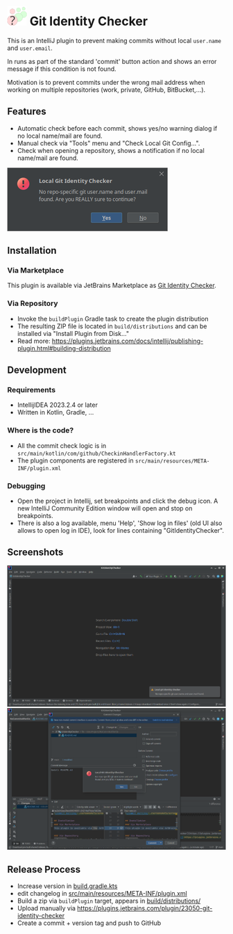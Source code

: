 # <img src="src/main/resources/META-INF/pluginIcon.svg" height="45px"/> Git Identity Checker

This is an IntelliJ plugin to prevent making commits without local `user.name` and `user.email`.

In runs as part of the standard 'commit' button action and shows an error message if this condition is not found.

Motivation is to prevent commits under the wrong mail address when working on multiple repositories (work, private, GitHub, BitBucket,...).

## Features
- Automatic check before each commit, shows yes/no warning dialog if no local name/mail are found.
- Manual check via "Tools" menu and "Check Local Git Config...".
- Check when opening a repository, shows a notification if no local name/mail are found.

![commit warning](./screenshots/screenshot1.png)

## Installation
### Via Marketplace
 This plugin is available via JetBrains Marketplace as [Git Identity Checker](https://plugins.jetbrains.com/plugin/23050-git-identity-checker).

### Via Repository
- Invoke the `buildPlugin` Gradle task to create the plugin distribution
- The resulting ZIP file is located in `build/distributions` and can be installed via "Install Plugin from Disk..." 
- Read more: https://plugins.jetbrains.com/docs/intellij/publishing-plugin.html#building-distribution

## Development
### Requirements
- IntellijIDEA 2023.2.4 or later
- Written in Kotlin, Gradle, ...

### Where is the code?
- All the commit check logic is in `src/main/kotlin/com/github/CheckinHandlerFactory.kt`
- The plugin components are registered in `src/main/resources/META-INF/plugin.xml`

### Debugging

- Open the project in Intellij, set breakpoints and click the debug icon. A new IntelliJ Community Edition window will
  open and stop on breakpoints.
- There is also a log available, menu 'Help', 'Show log in files' (old UI also allows to open log in IDE), look for
  lines containing "GitIdentityChecker".

## Screenshots
![](screenshots/screenshot5.png)
![](screenshots/screenshot4.png)

## Release Process
- Increase version in [build.gradle.kts](build.gradle.kts)
- edit changelog in [src/main/resources/META-INF/plugin.xml](src/main/resources/META-INF/plugin.xml)
- Build a zip via `buildPlugin` target, appears in [build/distributions/](build/distributions/)
- Upload manually via https://plugins.jetbrains.com/plugin/23050-git-identity-checker
- Create a commit + version tag and push to GitHub
